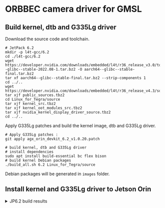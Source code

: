 # ORBBEC camera driver for GMSL

## Build kernel, dtb and G335Lg driver

Download the source code and toolchain.

```
# JetPack 6.2
mkdir -p l4t-gcc/6.2
cd ./l4t-gcc/6.2
wget https://developer.nvidia.com/downloads/embedded/l4t/r36_release_v3.0/toolchain/aarch64--glibc--stable-2022.08-1.tar.bz2 -O aarch64--glibc--stable-final.tar.bz2
tar xf aarch64--glibc--stable-final.tar.bz2 --strip-components 1
cd ../..
wget https://developer.nvidia.com/downloads/embedded/l4t/r36_release_v4.3/sources/public_sources.tbz2
tar xjf public_sources.tbz2
cd Linux_for_Tegra/source
tar xjf kernel_src.tbz2
tar xjf kernel_oot_modules_src.tbz2
tar xjf nvidia_kernel_display_driver_source.tbz2
cd ../..
```

Apply G335Lg patches and build the kernel image, dtb and G335Lg driver.

```
# Apply G335Lg patches :
git apply agx_orin_devkit_6.2_v1.0.20.patch

# build kernel, dtb and G335Lg driver
# install dependencies
sudo apt install build-essential bc flex bison
# build kernel Debian packages
./build_all.sh 6.2 Linux_for_Tegra/source

```

Debian packages will be generated in `images` folder.

## Install kernel and G335Lg driver to Jetson Orin
<details>
<summary>JP6.2 build results</summary>

- dtb overlay: `images/6.2/rootfs/boot/tegra234-camera-g300-overlay.dtbo`
- oot modules: `images/6.2/rootfs/lib/modules/5.15.148-tegra/update`
- oot modules: `images/6.2/rootfs/lib/modules/5.15.148-tegra/kernel/drivers/media/v4l2-core/videodev.ko`
Copy them to the target Jetson Orin:

```
# run copy_to_ssh.sh Copy them to the target ,Need to be replaced with the user_name and IP you are using
sh copy_to_ssh.sh

```

on target Jetson Orin Copy them to the right places:

```
cd gmsl-driver
# G335Lg: if use FG96_8CH_GMSL_V2 Dser board and use hrtimer generate multi-camera synchronization signals.
sh copy_to_target.sh

# G335Lg: if use FG96_8CH_GMSL_V2 Dser board and use PWM01 generate multi-camera synchronization signals.
sh copy_to_target_pwm.sh

# G335Lg: if use Leopard LI-JAG-ADP-GMSL2-8CH Dser board and use PWM01 generate multi-camera synchronization signals.
sh copy_to_target_leopard.sh

# G335Lg: if use CTI Dser board and use PWM01 generate multi-camera synchronization signals.
sh copy_to_target_cti.sh 

# G335Lg: if use XC Dser board and use hrtimer generate multi-camera synchronization signals.
sh copy_to_target_xc.sh 

# G345Lg: if use FG96_8CH_GMSL_V2 Dser board and use hrtimer generate multi-camera synchronization signals.
sh copy_to_target_nomtd.sh

# G345Lg: if use XC Dser board and use hrtimer generate multi-camera synchronization signals.
sh copy_to_target_nomtd_xc.sh
```
